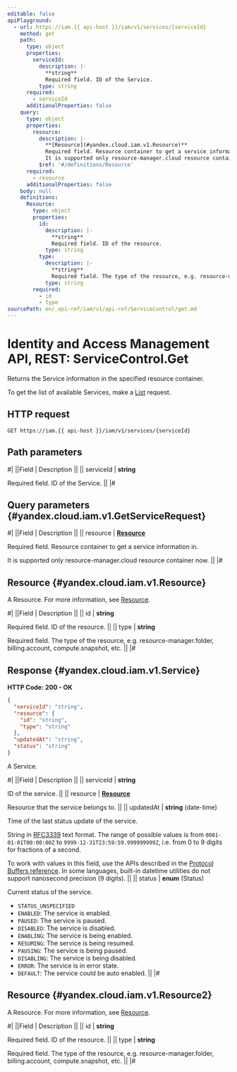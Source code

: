 ```yaml
---
editable: false
apiPlayground:
  - url: https://iam.{{ api-host }}/iam/v1/services/{serviceId}
    method: get
    path:
      type: object
      properties:
        serviceId:
          description: |-
            **string**
            Required field. ID of the Service.
          type: string
      required:
        - serviceId
      additionalProperties: false
    query:
      type: object
      properties:
        resource:
          description: |-
            **[Resource](#yandex.cloud.iam.v1.Resource)**
            Required field. Resource container to get a service information in.
            It is supported only resource-manager.cloud resource container now.
          $ref: '#/definitions/Resource'
      required:
        - resource
      additionalProperties: false
    body: null
    definitions:
      Resource:
        type: object
        properties:
          id:
            description: |-
              **string**
              Required field. ID of the resource.
            type: string
          type:
            description: |-
              **string**
              Required field. The type of the resource, e.g. resource-manager.folder, billing.account, compute.snapshot, etc.
            type: string
        required:
          - id
          - type
sourcePath: en/_api-ref/iam/v1/api-ref/ServiceControl/get.md
---
```


# Identity and Access Management API, REST: ServiceControl.Get

Returns the Service information in the specified resource container.

To get the list of available Services, make a [List](/docs/iam/api-ref/ServiceControl/list#List) request.

## HTTP request

```
GET https://iam.{{ api-host }}/iam/v1/services/{serviceId}
```

## Path parameters

#|
||Field | Description ||
|| serviceId | **string**

Required field. ID of the Service. ||
|#

## Query parameters {#yandex.cloud.iam.v1.GetServiceRequest}

#|
||Field | Description ||
|| resource | **[Resource](#yandex.cloud.iam.v1.Resource)**

Required field. Resource container to get a service information in.

It is supported only resource-manager.cloud resource container now. ||
|#

## Resource {#yandex.cloud.iam.v1.Resource}

A Resource. For more information, see [Resource](/docs/iam/concepts/access-control/resources-with-access-control).

#|
||Field | Description ||
|| id | **string**

Required field. ID of the resource. ||
|| type | **string**

Required field. The type of the resource, e.g. resource-manager.folder, billing.account, compute.snapshot, etc. ||
|#

## Response {#yandex.cloud.iam.v1.Service}

**HTTP Code: 200 - OK**

```json
{
  "serviceId": "string",
  "resource": {
    "id": "string",
    "type": "string"
  },
  "updatedAt": "string",
  "status": "string"
}
```

A Service.

#|
||Field | Description ||
|| serviceId | **string**

ID of the service. ||
|| resource | **[Resource](#yandex.cloud.iam.v1.Resource2)**

Resource that the service belongs to. ||
|| updatedAt | **string** (date-time)

Time of the last status update of the service.

String in [RFC3339](https://www.ietf.org/rfc/rfc3339.txt) text format. The range of possible values is from
`0001-01-01T00:00:00Z` to `9999-12-31T23:59:59.999999999Z`, i.e. from 0 to 9 digits for fractions of a second.

To work with values in this field, use the APIs described in the
[Protocol Buffers reference](https://developers.google.com/protocol-buffers/docs/reference/overview).
In some languages, built-in datetime utilities do not support nanosecond precision (9 digits). ||
|| status | **enum** (Status)

Current status of the service.

- `STATUS_UNSPECIFIED`
- `ENABLED`: The service is enabled.
- `PAUSED`: The service is paused.
- `DISABLED`: The service is disabled.
- `ENABLING`: The service is being enabled.
- `RESUMING`: The service is being resumed.
- `PAUSING`: The service is being paused.
- `DISABLING`: The service is being disabled.
- `ERROR`: The service is in error state.
- `DEFAULT`: The service could be auto enabled. ||
|#

## Resource {#yandex.cloud.iam.v1.Resource2}

A Resource. For more information, see [Resource](/docs/iam/concepts/access-control/resources-with-access-control).

#|
||Field | Description ||
|| id | **string**

Required field. ID of the resource. ||
|| type | **string**

Required field. The type of the resource, e.g. resource-manager.folder, billing.account, compute.snapshot, etc. ||
|#
